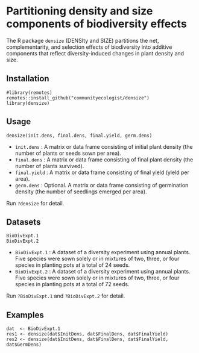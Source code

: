 # Partitioning density and size components of biodiversity effects
The R package `densize` (DENSIty and SIZE) partitions the net, complementarity, and selection effects of biodiversity into additive components that reflect diversity-induced changes in plant density and size.

## Installation
```{r}
#library(remotes)
remotes::install_github("communityecologist/densize")
library(densize)
```

## Usage
```{r}
densize(init.dens, final.dens, final.yield, germ.dens)
```
- `init.dens` : A matrix or data frame consisting of initial plant density (the number of plants or seeds sown per area).
- `final.dens` : A matrix or data frame consisting of final plant density (the number of plants survived).
- `final.yield` : A matrix or data frame consisting of final yield (yield per area).
- `germ.dens` : Optional. A matrix or data frame consisting of germination density (the number of seedlings emerged per area).

Run `?densize` for detail.

## Datasets
```{r}
BioDivExpt.1
BioDivExpt.2
```
- `BioDivExpt.1` : A dataset of a diversity experiment using annual plants. Five species were sown solely or in mixtures of two, three, or four species in planting pots at a total of 24 seeds.
- `BioDivExpt.2` : A dataset of a diversity experiment using annual plants. Five species were sown solely or in mixtures of two, three, or four species in planting pots at a total of 72 seeds.

Run `?BioDivExpt.1` and `?BioDivExpt.2` for detail.

## Examples
```{r}
dat  <- BioDivExpt.1
res1 <- densize(dat$InitDens, dat$FinalDens, dat$FinalYield)
res2 <- densize(dat$InitDens, dat$FinalDens, dat$FinalYield, dat$GermDens)
```
